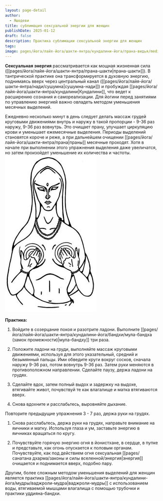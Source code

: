 ```yaml
---
layout: page-detail
author:
  - Яшодеви
title: сублимация сексуальной энергии для женщин
publishDate: 2025-01-12
draft: false
description: Практика сублимации сексуальной энергии для женщин
tags: 
image: pages/йога/лайя-йога/шакти-янтра/кундалини-йога/прана-видья/media/сублимация.png
---
```

**Сексуальная энергия** рассматривается как мощная жизненная сила ([[pages/йога/лайя-йога/шакти-янтра/прана-шакти|прана-шакти]]). В тантрической практике она трансформируется в духовную энергию, поднимаясь вверх через центральный канал ([[pages/йога/лайя-йога/шакти-янтра/нади/сушумна|сушумна-нади]]) и пробуждая [[pages/йога/лайя-йога/шакти-янтра/кундалини|Кундалини]], что ведет к расширению сознания и самореализации.
Для йогини перед занятиями по управлению энергией важно овладеть методом уменьшения месячных выделений. 

Ежедневно несколько минут в день следует делать массаж грудей круговыми движениями внутрь и наружу в такой пропорции - 9-36 раз наружу, 9-36 раз вовнутрь. Это очищает прану, улучшает циркуляцию крови и уменьшает ежемесячные выделения. Периоды выделений становятся короче и реже, а при дальнейшем очищении [[pages/йога/лайя-йога/шакти-янтра/прана|праны]] месячные проходят. Хотя в начале при выполнении этого упражнения выделения даже увеличатся, но затем произойдет уменьшение их количества и частоты. 
![практика для поднятия сексуальной энергии для женщин](pages/йога/лайя-йога/шакти-янтра/кундалини-йога/прана-видья/media/сублимация.png)

**Практика:** 

1. Войдите в созерцание покоя и разотрите ладони. Выполните [[pages/йога/лайя-йога/шакти-янтра/кундалини-йога/бандхи/мула-бандха (замок промежности)|мула-бандху]] три раза. 

2. Положите ладони на груди, выполняйте массаж круговыми движениями, используя для этого указательный, средний и безымянный пальцы. Ими обведите круги вокруг сосков, сначала наружу 9-36 раз, потом вовнутрь 9-36 раз. Затем руки меняются в противоположном направлении. Сделайте паузу, держа ладони на грудях. 

3. Сделайте вдох, затем полный выдох и задержку на выдохе, втягивайте живот, почувствуй те как влагалище и матка втягиваются вверх. 

4. Снова вдохните и расслабьтесь, выровняйте дыхание. 

Повторите предыдущие упражнения 3 - 7 раз, держа руки на грудях. 

1. Снова расслабьтесь, держа руки на грудях, направьте внимание на яичники и матку. Используя глаза и ум, заставьте энергию в яичниках вращаться по кругу. 

2. Почувствуйте горячую энергию огня в йонистхане, в сердце, в пупке и представьте, как огонь опускается к половым органам. Почувствуйте, как под действием огня сексуальная [[pages/санатана дхарма/законы и силы вселенной/энергия|энергия]] очищается и поднимается вверх, подобно пару. 

Другим, более сложным методом уменьшения выделений для женщин является практика [[pages/йога/лайя-йога/шакти-янтра/кундалини-йога/мудры/ваджроли-мудра|ваджроли-мудры]] с использованием воды, втягиваемой мышцами влагалища с помощью трубочки и практики уддияна-бандхи.